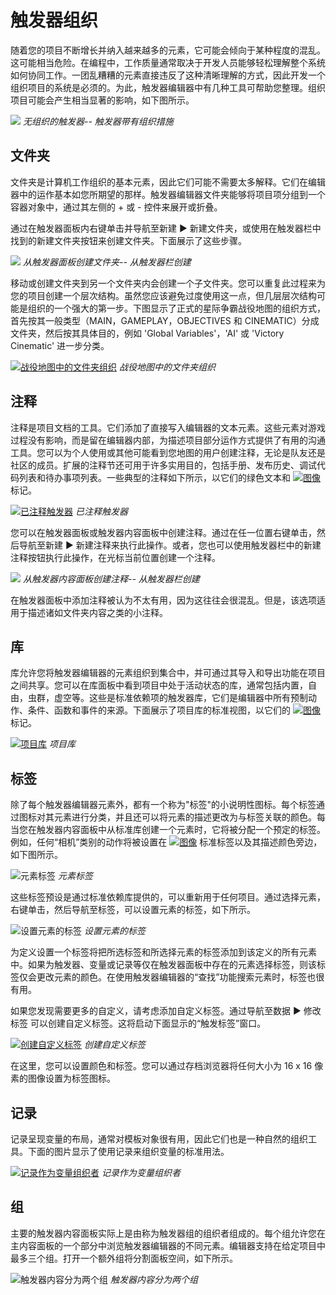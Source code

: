 # 触发器组织

随着您的项目不断增长并纳入越来越多的元素，它可能会倾向于某种程度的混乱。这可能相当危险。在编程中，工作质量通常取决于开发人员能够轻松理解整个系统如何协同工作。一团乱糟糟的元素直接违反了这种清晰理解的方式，因此开发一个组织项目的系统是必须的。为此，触发器编辑器中有几种工具可帮助您整理。组织项目可能会产生相当显著的影响，如下图所示。

![](./resources/052_Trigger_Organization1.png)
*无组织的触发器-- 触发器带有组织措施*

## 文件夹

文件夹是计算机工作组织的基本元素，因此它们可能不需要太多解释。它们在编辑器中的运作基本如您所期望的那样。触发器编辑器文件夹能够将项目项分组到一个容器对象中，通过其左侧的 + 或 - 控件来展开或折叠。

通过在触发器面板内右键单击并导航至新建 ▶︎ 新建文件夹，或使用在触发器栏中找到的新建文件夹按钮来创建文件夹。下面展示了这些步骤。

![](./resources/052_Trigger_Organization2.png)
*从触发器面板创建文件夹-- 从触发器栏创建*

移动或创建文件夹到另一个文件夹内会创建一个子文件夹。您可以重复此过程来为您的项目创建一个层次结构。虽然您应该避免过度使用这一点，但几层层次结构可能是组织的一个强大的第一步。下图显示了正式的星际争霸战役地图的组织方式，首先按其一般类型（MAIN，GAMEPLAY，OBJECTIVES 和 CINEMATIC）分成文件夹，然后按其具体目的，例如 'Global Variables'，'AI' 或 'Victory Cinematic' 进一步分类。

[![战役地图中的文件夹组织](./resources/052_Trigger_Organization3.png)](./resources/052_Trigger_Organization3.png)
*战役地图中的文件夹组织*

## 注释

注释是项目文档的工具。它们添加了直接写入编辑器的文本元素。这些元素对游戏过程没有影响，而是留在编辑器内部，为描述项目部分运作方式提供了有用的沟通工具。您可以为个人使用或其他可能看到您地图的用户创建注释，无论是队友还是社区的成员。扩展的注释节还可用于许多实用目的，包括手册、发布历史、调试代码列表和待办事项列表。一些典型的注释如下所示，以它们的绿色文本和 [![图像](./resources/052_Trigger_Organization9.png)](./resources/052_Trigger_Organization9.png) 标记。

[![已注释触发器](./resources/052_Trigger_Organization5.png)](./resources/052_Trigger_Organization5.png)
*已注释触发器*

您可以在触发器面板或触发器内容面板中创建注释。通过在任一位置右键单击，然后导航至新建 ▶︎ 新建注释来执行此操作。或者，您也可以使用触发器栏中的新建注释按钮执行此操作，在光标当前位置创建一个注释。

![](./resources/052_Trigger_Organization6.png)
*从触发器内容面板创建注释-- 从触发器栏创建*

在触发器面板中添加注释被认为不太有用，因为这往往会很混乱。但是，该选项适用于描述诸如文件夹内容之类的小注释。

## 库

库允许您将触发器编辑器的元素组织到集合中，并可通过其导入和导出功能在项目之间共享。您可以在库面板中看到项目中处于活动状态的库，通常包括内置，自由，虫群，虚空等。这些是标准依赖项的触发器库，它们是编辑器中所有预制动作、条件、函数和事件的来源。下面展示了项目库的标准视图，以它们的 [![图像](./resources/052_Trigger_Organization9.png)](./resources/052_Trigger_Organization9.png) 标记。

[![项目库](./resources/052_Trigger_Organization8.png)](./resources/052_Trigger_Organization8.png)
*项目库*

## 标签

除了每个触发器编辑器元素外，都有一个称为"标签"的小说明性图标。每个标签通过图标对其元素进行分类，并且还可以将元素的描述更改为与标签关联的颜色。每当您在触发器内容面板中从标准库创建一个元素时，它将被分配一个预定的标签。例如，任何“相机”类别的动作将被设置在 [![图像](./resources/052_Trigger_Organization9.png)](./resources/052_Trigger_Organization9.png) 标准标签以及其描述颜色旁边，如下图所示。

![元素标签](./resources/052_Trigger_Organization10.png)
*元素标签*

这些标签预设是通过标准依赖库提供的，可以重新用于任何项目。通过选择元素，右键单击，然后导航至标签，可以设置元素的标签，如下所示。

![设置元素的标签](./resources/052_Trigger_Organization11.png)
*设置元素的标签*

为定义设置一个标签将把所选标签和所选择元素的标签添加到该定义的所有元素中。如果为触发器、变量或记录等仅在触发器面板中存在的元素选择标签，则该标签仅会更改元素的颜色。在使用触发器编辑器的“查找”功能搜索元素时，标签也很有用。

如果您发现需要更多的自定义，请考虑添加自定义标签。通过导航至数据 ▶︎ 修改标签 可以创建自定义标签。这将启动下面显示的“触发标签”窗口。

[![创建自定义标签](./resources/052_Trigger_Organization12.png)](./resources/052_Trigger_Organization12.png)
*创建自定义标签*

在这里，您可以设置颜色和标签。您可以通过存档浏览器将任何大小为 16 x 16 像素的图像设置为标签图标。

## 记录

记录呈现变量的布局，通常对模板对象很有用，因此它们也是一种自然的组织工具。下面的图片显示了使用记录来组织变量的标准用法。

[![记录作为变量组织者](./resources/052_Trigger_Organization13.png)](./resources/052_Trigger_Organization13.png)
*记录作为变量组织者*

## 组

主要的触发器内容面板实际上是由称为触发器组的组织者组成的。每个组允许您在主内容面板的一个部分中浏览触发器编辑器的不同元素。编辑器支持在给定项目中最多三个组。打开一个额外组将分割面板空间，如下所示。

![触发器内容分为两个组](./resources/052_Trigger_Organization14.png)
*触发器内容分为两个组*